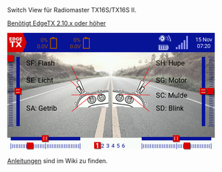 Switch View für Radiomaster TX16S/TX16S II.

[Benötigt EdgeTX 2.10.x oder höher](https://github.com/EdgeTX/edgetx)

![Widget](https://github.com/dieterbruse/switchvw/raw/main/Screenshoots/screen01.png)

[Anleitungen](https://github.com/dieterbruse/switchvw/wiki) sind im Wiki zu finden.
